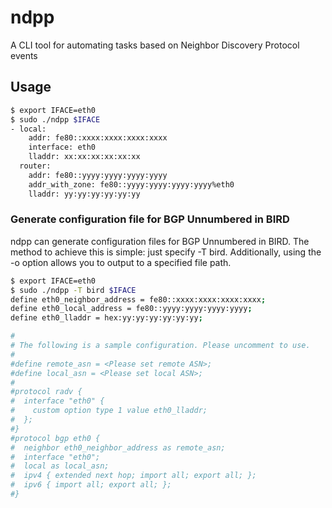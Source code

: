 # ndpp

A CLI tool for automating tasks based on Neighbor Discovery Protocol events

## Usage

```sh
$ export IFACE=eth0
$ sudo ./ndpp $IFACE
- local:
    addr: fe80::xxxx:xxxx:xxxx:xxxx
    interface: eth0
    lladdr: xx:xx:xx:xx:xx:xx
  router:
    addr: fe80::yyyy:yyyy:yyyy:yyyy
    addr_with_zone: fe80::yyyy:yyyy:yyyy:yyyy%eth0
    lladdr: yy:yy:yy:yy:yy:yy
```
### Generate configuration file for BGP Unnumbered in BIRD

ndpp can generate configuration files for BGP Unnumbered in BIRD. The method to achieve this is simple: just specify -T bird. Additionally, using the -o option allows you to output to a specified file path.

```sh
$ export IFACE=eth0
$ sudo ./ndpp -T bird $IFACE
define eth0_neighbor_address = fe80::xxxx:xxxx:xxxx:xxxx;
define eth0_local_address = fe80::yyyy:yyyy:yyyy:yyyy;
define eth0_lladdr = hex:yy:yy:yy:yy:yy:yy;

#
# The following is a sample configuration. Please uncomment to use.
#
#define remote_asn = <Please set remote ASN>;
#define local_asn = <Please set local ASN>;
#
#protocol radv {
#  interface "eth0" {
#    custom option type 1 value eth0_lladdr;
#  };
#}
#protocol bgp eth0 {
#  neighbor eth0_neighbor_address as remote_asn;
#  interface "eth0";
#  local as local_asn;
#  ipv4 { extended next hop; import all; export all; };
#  ipv6 { import all; export all; };
#}
```
